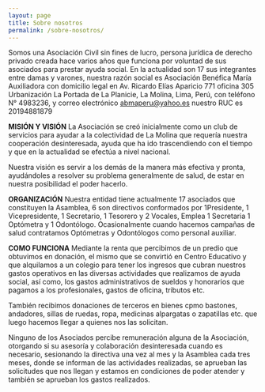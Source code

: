 ```yaml
---
layout: page
title: Sobre nosotros
permalink: /sobre-nosotros/
---
```


Somos una Asociación Civil sin fines de lucro, persona jurídica de derecho privado creada hace varios años que funciona por voluntad de sus asociados para prestar ayuda social. En la actualidad son 17 sus integrantes entre damas y varones, nuestra razón social es Asociación Benéfica María Auxiliadora con domicilio legal en Av. Ricardo Elías Aparicio 771 oficina 305 Urbanización La Portada de La Planicie, La Molina, Lima, Perú, con teléfono N° 4983236, y correo electrónico  abmaperu@yahoo.es  nuestro  RUC  es 20194881879

**MISIÓN Y VISIÓN**
La Asociación se creó inicialmente como un club de servicios para ayudar a la colectividad de La Molina que requería nuestra cooperación desinteresada, ayuda que ha ido trascendiendo con el tiempo y que en la actualidad se efectúa a nivel nacional.

Nuestra visión es servir a los demás de la manera más efectiva y pronta, ayudándoles a resolver su problema generalmente de salud,  de estar en nuestra posibilidad el poder hacerlo.

**ORGANIZACIÓN**
Nuestra entidad tiene actualmente 17 asociados que constituyen la Asamblea, 6 son directivos conformados por 1Presidente,  1 Vicepresidente, 1 Secretario, 1 Tesorero y 2 Vocales, Emplea 1 Secretaria 1 Optómetra y 1 Odontólogo. Ocasionalmente cuando hacemos campañas de salud contratamos Optómetras y Odontólogos como personal auxiliar.

**COMO FUNCIONA**
Mediante la renta que percibimos de un predio que obtuvimos en donación, el mismo que se convirtió en Centro Educativo y que alquilamos a un colegio para tener los ingresos que cubran nuestros gastos operativos en las diversas actividades  que realizamos de ayuda social, así como, los gastos administrativos de sueldos y honorarios que pagamos a los profesionales, gastos de oficina, tributos etc.

También recibimos donaciones de terceros en bienes cpmo bastones, andadores, sillas de ruedas, ropa, medicinas alpargatas o zapatillas etc. que luego hacemos llegar a quienes nos las solicitan.

Ninguno de los Asociados percibe remuneración alguna de la Asociación, otorgando si su asesoría y colaboración desinteresada cuando es necesario,  sesionando la directiva una vez al mes y la Asamblea cada tres meses, donde se informan de las actividades realizadas, se aprueban las solicitudes que nos llegan y estamos en condiciones de poder atender y también se aprueban los gastos realizados.

